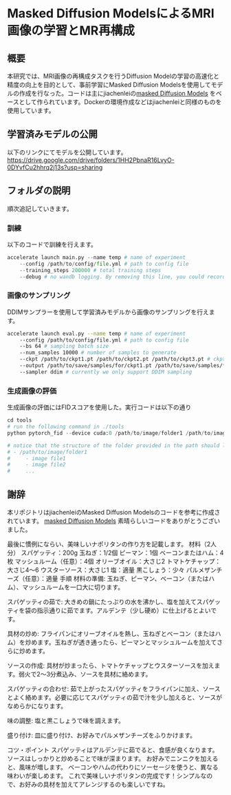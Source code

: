 # Masked Diffusion ModelsによるMRI画像の学習とMR再構成 
## 概要
本研究では、MRI画像の再構成タスクを行うDiffusion Modelの学習の高速化と精度の向上を目的として、事前学習にMasked Diffusion Modelsを使用してモデルの作成を行なった。コードは主にjiachenleiの[masked Diffusion Models](https://github.com/jiachenlei/maskdm/tree/master) をベースとして作られています。Dockerの環境作成などはjiachenleiと同様のものを使用しています。

## 学習済みモデルの公開
以下のリンクにてモデルを公開しています。
https://drive.google.com/drive/folders/1HH2PbnaR16LvyO-0DYvfCu2hhrq2j13s?usp=sharing


## フォルダの説明
順次追記していきます。

### 訓練
以下のコードで訓練を行えます。
```python
accelerate launch main.py --name temp # name of experiment
    --config /path/to/config/file.yml # path to config file
    --training_steps 200000 # total training steps
    --debug # no wandb logging. By removing this line, you could record the log online.
```
### 画像のサンプリング
DDIMサンプラーを使用して学習済みモデルから画像のサンプリングを行えます。
```bash
accelerate launch eval.py --name temp # name of experiment
    --config /path/to/config/file.yml # path to config file
    --bs 64 # sampling batch size
    --num_samples 10000 # number of samples to generate
    --ckpt /path/to/ckpt1.pt /path/to/ckpt2.pt /path/to/ckpt3.pt # ckpt path, accept multiple ckpts seperated by space
    --output /path/to/save/samples/for/ckpt1.pt /path/to/save/samples/for/ckpt2.pt /path/to/save/samples/for/ckpt3.pt # output path, accept multiple paths seperated by space
    --sampler ddim # currently we only support DDIM sampling
```
### 生成画像の評価
生成画像の評価にはFIDスコアを使用した。実行コードは以下の通り
```python
cd tools
# run the following command in ./tools
python pytorch_fid --device cuda:0 /path/to/image/folder1 /path/to/image/folder2

# notice that the structure of the folder provided in the path should look like:
# - /path/to/image/folder1
#     - image file1
#     - image file2
#     ...

```

## 謝辞
本リポジトリはjiachenleiのMasked Diffusion Modelsのコードを参考に作成されています。 [masked Diffusion Models](https://github.com/jiachenlei/maskdm/tree/master) 
素晴らしいコードをありがとうございました。

最後に慣例にならい、美味しいナポリタンの作り方を記載します。
材料（2人分）
スパゲッティ：200g
玉ねぎ：1/2個
ピーマン：1個
ベーコンまたはハム：4枚
マッシュルーム（任意）：4個
オリーブオイル：大さじ2
トマトケチャップ：大さじ4～6
ウスターソース：大さじ1
塩：適量
黒こしょう：少々
パルメザンチーズ（任意）：適量
手順
材料の準備: 玉ねぎ、ピーマン、ベーコン（またはハム）、マッシュルームを一口大に切ります。

スパゲッティの茹で: 大きめの鍋にたっぷりの水を沸かし、塩を加えてスパゲッティを袋の指示通りに茹でます。アルデンテ（少し硬め）に仕上げるとよいです。

具材の炒め: フライパンにオリーブオイルを熱し、玉ねぎとベーコン（またはハム）を炒めます。玉ねぎが透き通ったら、ピーマンとマッシュルームを加えてさらに炒めます。

ソースの作成: 具材が炒まったら、トマトケチャップとウスターソースを加えます。弱火で2～3分煮込み、ソースを具材に絡めます。

スパゲッティの合わせ: 茹で上がったスパゲッティをフライパンに加え、ソースとよく絡めます。必要に応じてスパゲッティの茹で汁を少し加えると、ソースがなめらかになります。

味の調整: 塩と黒こしょうで味を調えます。

盛り付け: 皿に盛り付け、お好みでパルメザンチーズをふりかけます。

コツ・ポイント
スパゲッティはアルデンテに茹でると、食感が良くなります。
ソースはしっかりと炒めることで味が深まります。
お好みでニンニクを加えると、風味が増します。
ベーコンやハムの代わりにソーセージを使うと、異なる味わいが楽しめます。
これで美味しいナポリタンの完成です！シンプルなので、お好みの具材を加えてアレンジするのも楽しいですね。

